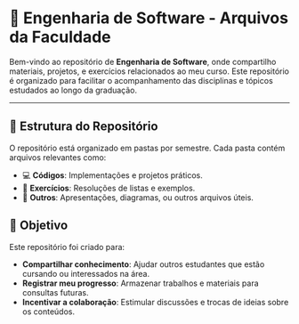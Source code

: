 # 🚀 Engenharia de Software - Arquivos da Faculdade

Bem-vindo ao repositório de **Engenharia de Software**, onde compartilho materiais, projetos, e exercícios relacionados ao meu curso. Este repositório é organizado para facilitar o acompanhamento das disciplinas e tópicos estudados ao longo da graduação.

---

## 📂 Estrutura do Repositório

O repositório está organizado em pastas por semestre. Cada pasta contém arquivos relevantes como:

- 💻 **Códigos**: Implementações e projetos práticos.
- 📝 **Exercícios**: Resoluções de listas e exemplos.
- 📂 **Outros**: Apresentações, diagramas, ou outros arquivos úteis.

## 🎯 Objetivo

Este repositório foi criado para:

- **Compartilhar conhecimento**: Ajudar outros estudantes que estão cursando ou interessados na área.
- **Registrar meu progresso**: Armazenar trabalhos e materiais para consultas futuras.
- **Incentivar a colaboração**: Estimular discussões e trocas de ideias sobre os conteúdos.
